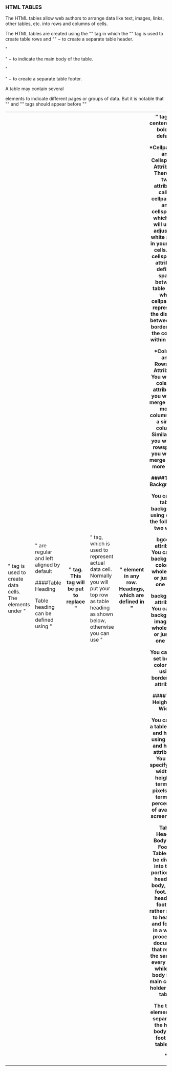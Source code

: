 ### HTML TABLES

The HTML tables allow web authors to arrange data like text, images, links, other tables, etc. into rows and columns of cells.

The HTML tables are created using the "<table>" tag in which the "<tr>" tag is used to create table rows and "<td>" tag is used to create data cells.
The elements under "<td>" are regular and left aligned by default

####Table Heading

Table heading can be defined using "<th>" tag.
This tag will be put to replace "<td>" tag, which is used to represent actual data cell.
Normally you will put your top row as table heading as shown below, otherwise you can use "<th>" element in any row.
Headings, which are defined in "<th>" tag are centered and bold by default.

*Cellpadding and Cellspacing Attributes
There are two attributes called cellpadding and cellspacing which you will use to adjust the white space in your table cells.
The cellspacing attribute defines space between table cells, while cellpadding represents the distance between cell borders and the content within a cell.

*Colspan and Rowspan Attributes
You will use colspan attribute if you want to merge two or more columns into a single column.
Similar way you will use rowspan if you want to merge two or more rows.

####Tables Backgrounds

You can set table background using one of the following two ways 

bgcolor attribute: You can set background color for whole table or just for one cell.

background attribute: You can set background image for whole table or just for one cell.

You can also set border color also using bordercolor attribute.

####Table Height and Width

You can set a table width and height using width and height attributes.
You can specify table width or height in terms of pixels or in terms of percentage of available screen area.


Table Header, Body, and Footer
Tables can be divided into three portions − a header, a body, and a foot. The head and foot are rather similar to headers and footers in a word-processed document that remain the same for every page, while the body is the main content holder of the table.

The three elements for separating the head, body, and foot of a table are 

"<thead>" − to create a separate table header.

"<tbody>" − to indicate the main body of the table.

"<tfoot>" − to create a separate table footer.

A table may contain several <tbody> elements to indicate different pages or groups of data.
But it is notable that "<thead>" and "<tfoot>" tags should appear before "<tbody>"
